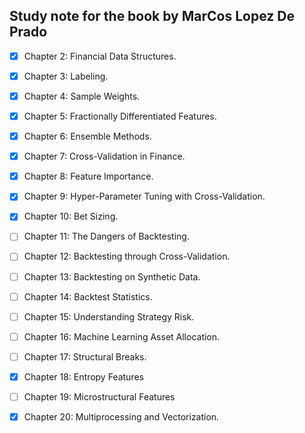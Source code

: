 ## Study note for the book <Advances in Financial Machine Learning> by MarCos Lopez De Prado

- [x] Chapter 2: Financial Data Structures.
- [x] Chapter 3: Labeling.  
- [x] Chapter 4: Sample Weights.  
- [x] Chapter 5: Fractionally Differentiated Features.  
- [x] Chapter 6: Ensemble Methods.
- [x] Chapter 7: Cross-Validation in Finance.         
- [x] Chapter 8: Feature Importance.
- [x] Chapter 9: Hyper-Parameter Tuning with Cross-Validation.
- [x] Chapter 10: Bet Sizing.
- [ ] Chapter 11: The Dangers of Backtesting.  
- [ ] Chapter 12: Backtesting through Cross-Validation.  
- [ ] Chapter 13: Backtesting on Synthetic Data.  
- [ ] Chapter 14: Backtest Statistics.
- [ ] Chapter 15: Understanding Strategy Risk.
- [ ] Chapter 16: Machine Learning Asset Allocation. 
- [ ] Chapter 17: Structural Breaks.
- [x] Chapter 18: Entropy Features
- [ ] Chapter 19: Microstructural Features
- [x] Chapter 20: Multiprocessing and Vectorization. 

